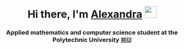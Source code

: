 <h1 align="center">Hi there, I'm <a href="https://daniilshat.ru/" target="_blank">Alexandra</a> 
<img src="https://github.com/blackcater/blackcater/raw/main/images/Hi.gif" height="32"/></h1>
<h3 align="center">Applied mathematics and computer science student at the Polytechnic University 🇷🇺</h3>
